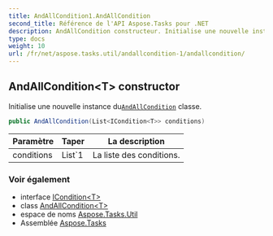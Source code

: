 ```yaml
---
title: AndAllCondition1.AndAllCondition
second_title: Référence de l'API Aspose.Tasks pour .NET
description: AndAllCondition constructeur. Initialise une nouvelle instance duAndAllCondition classe.
type: docs
weight: 10
url: /fr/net/aspose.tasks.util/andallcondition-1/andallcondition/
---
```

## AndAllCondition&lt;T&gt; constructor

Initialise une nouvelle instance du[`AndAllCondition`](../) classe.

```csharp
public AndAllCondition(List<ICondition<T>> conditions)
```

| Paramètre | Taper | La description |
| --- | --- | --- |
| conditions | List`1 | La liste des conditions. |

### Voir également

* interface [ICondition&lt;T&gt;](../../icondition-1/)
* class [AndAllCondition&lt;T&gt;](../)
* espace de noms [Aspose.Tasks.Util](../../andallcondition-1/)
* Assemblée [Aspose.Tasks](../../../)


